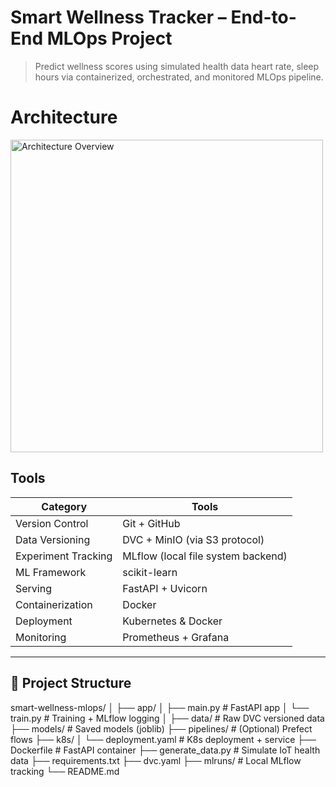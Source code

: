 # Smart Wellness Tracker – End-to-End MLOps Project

> Predict wellness scores using simulated health data heart rate, sleep hours via containerized, orchestrated, and monitored MLOps pipeline.

# Architecture

<img width="500" alt="Architecture Overview" src="https://github.com/user-attachments/assets/a333e4aa-2263-4aa4-aec1-039bb623542c" />



## Tools

| Category             | Tools                                              
|----------------------|-------------------------------------------
| Version Control      | Git + GitHub                                       
| Data Versioning      | DVC + MinIO (via S3 protocol)                      
| Experiment Tracking  | MLflow (local file system backend)                
| ML Framework         | scikit-learn                                       
| Serving              | FastAPI + Uvicorn                                  
| Containerization     | Docker                                             
| Deployment           | Kubernetes & Docker   
| Monitoring           | Prometheus + Grafana                               
---

## 📁 Project Structure

smart-wellness-mlops/
│
├── app/
│ ├── main.py # FastAPI app
│ └── train.py # Training + MLflow logging
│
├── data/ # Raw DVC versioned data
├── models/ # Saved models (joblib)
├── pipelines/ # (Optional) Prefect flows
├── k8s/
│ └── deployment.yaml # K8s deployment + service
├── Dockerfile # FastAPI container
├── generate_data.py # Simulate IoT health data
├── requirements.txt
├── dvc.yaml
├── mlruns/ # Local MLflow tracking
└── README.md

